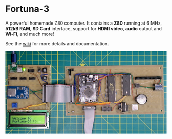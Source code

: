 # Fortuna-3

A powerful homemade Z80 computer. It contains a **Z80** running at 6 MHz, **512kB RAM**, **SD Card** interface, support for **HDMI video**, **audio** output and **Wi-Fi**, and much more!

See the [wiki](https://github.com/andrenho/fortuna-3/wiki) for more details and documentation.

![Fortuna-3](fortuna-3.jpg)
